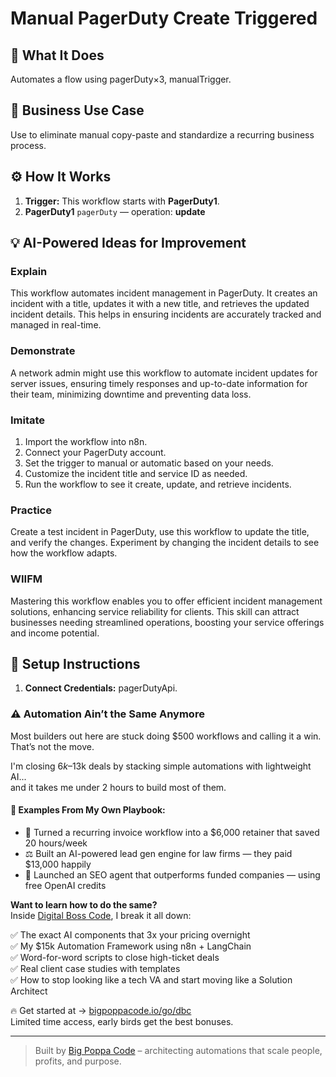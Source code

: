 # Manual PagerDuty Create Triggered
  ## 🚀 What It Does
  Automates a flow using pagerDuty×3, manualTrigger.
  
  ## 💼 Business Use Case
  Use to eliminate manual copy-paste and standardize a recurring business process.
  
  ## ⚙️ How It Works
  1. **Trigger:** This workflow starts with **PagerDuty1**.
  2. **PagerDuty1** `pagerDuty` — operation: **update**
  
  ## 💡 AI-Powered Ideas for Improvement
  ### Explain
This workflow automates incident management in PagerDuty. It creates an incident with a title, updates it with a new title, and retrieves the updated incident details. This helps in ensuring incidents are accurately tracked and managed in real-time.

### Demonstrate
A network admin might use this workflow to automate incident updates for server issues, ensuring timely responses and up-to-date information for their team, minimizing downtime and preventing data loss.

### Imitate
1. Import the workflow into n8n.
2. Connect your PagerDuty account.
3. Set the trigger to manual or automatic based on your needs.
4. Customize the incident title and service ID as needed.
5. Run the workflow to see it create, update, and retrieve incidents.

### Practice
Create a test incident in PagerDuty, use this workflow to update the title, and verify the changes. Experiment by changing the incident details to see how the workflow adapts.

### WIIFM
Mastering this workflow enables you to offer efficient incident management solutions, enhancing service reliability for clients. This skill can attract businesses needing streamlined operations, boosting your service offerings and income potential.
  
  ## 🔧 Setup Instructions
  1. **Connect Credentials:** pagerDutyApi.
  
### ⚠️ Automation Ain’t the Same Anymore

Most builders out here are stuck doing $500 workflows and calling it a win.  
That’s not the move.  

I'm closing $6k–$13k deals by stacking simple automations with lightweight AI...  
and it takes me under 2 hours to build most of them.

#### 🧠 Examples From My Own Playbook:
- 🔁 Turned a recurring invoice workflow into a $6,000 retainer that saved 20 hours/week  
- ⚖️ Built an AI-powered lead gen engine for law firms — they paid $13,000 happily  
- 🚀 Launched an SEO agent that outperforms funded companies — using free OpenAI credits  

**Want to learn how to do the same?**  
Inside [Digital Boss Code](https://bigpoppacode.io/go/dbc), I break it all down:

✅ The exact AI components that 3x your pricing overnight  
✅ My $15k Automation Framework using n8n + LangChain  
✅ Word-for-word scripts to close high-ticket deals  
✅ Real client case studies with templates  
✅ How to stop looking like a tech VA and start moving like a Solution Architect  

🔥 Get started at → [bigpoppacode.io/go/dbc](https://bigpoppacode.io/go/dbc)  
Limited time access, early birds get the best bonuses.

---
> Built by [Big Poppa Code](https://bigpoppacode.io) – architecting automations that scale people, profits, and purpose.
  